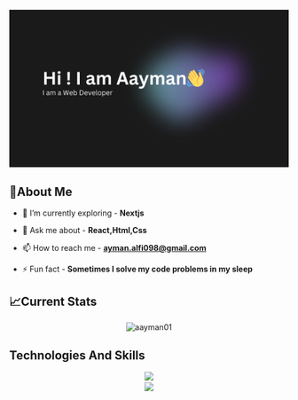 ![logo](https://github.com/aayman01/aayman01/blob/main/banner.png)
## 📌About Me
- 🌱 I’m currently exploring - **Nextjs**

- 💬 Ask me about - **React,Html,Css**

- 📫 How to reach me - **ayman.alfi098@gmail.com**

- ⚡ Fun fact - **Sometimes I solve my code problems in my sleep**
## 📈Current Stats
<p align="center"><img align="center" href="https://git.io/streak-stats"><img src="https://streak-stats.demolab.com?user=aayman01&theme=tokyonight&card_width=600&card_height=250" alt="aayman01" /></p>

## Technologies And Skills
<div align="center">
    <img src="https://skillicons.dev/icons?i=html,css,tailwind,react,javascript,nodejs,express,firebase,mongodb,nextjs" /><br>
    <img src="https://skillicons.dev/icons?i=vscode,github,figma,git" /><br>
</div>

